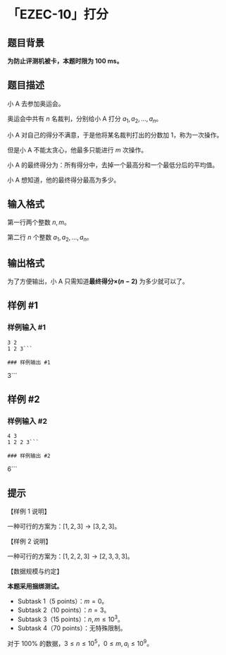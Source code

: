 # 「EZEC-10」打分

## 题目背景

**为防止评测机被卡，本题时限为 100 ms。**

## 题目描述

小 A 去参加奥运会。

奥运会中共有 $n$ 名裁判，分别给小 A 打分 $a_1,a_2,\ldots,a_n$。

小 A 对自己的得分不满意，于是他将某名裁判打出的分数加 $1$，称为一次操作。

但是小 A 不能太贪心，他最多只能进行 $m$ 次操作。

小 A 的最终得分为：所有得分中，去掉一个最高分和一个最低分后的平均值。

小 A 想知道，他的最终得分最高为多少。

## 输入格式

第一行两个整数 $n,m$。

第二行 $n$ 个整数 $a_1,a_2,\ldots,a_n$。

## 输出格式

为了方便输出，小 A 只需知道**最终得分$\times (n-2)$** 为多少就可以了。

## 样例 #1

### 样例输入 #1
```
3 2
1 2 3```

### 样例输出 #1

```
3```

## 样例 #2

### 样例输入 #2
```
4 3
1 2 2 3```

### 样例输出 #2

```
6```

## 提示

【样例 $1$ 说明】

一种可行的方案为：$[1,2,3]\to [3,2,3]$。

【样例 $2$ 说明】

一种可行的方案为：$[1,2,2,3]\to [2,3,3,3]$。

【数据规模与约定】

**本题采用捆绑测试。**

- Subtask 1（5 points）：$m=0$。
- Subtask 2（10 points）：$n=3$。
- Subtask 3（15 points）：$n,m\le 10^3$。
- Subtask 4（70 points）：无特殊限制。

对于 $100\%$ 的数据，$3\le n\le 10^5$，$0\le m,a_i\le 10^9$。
